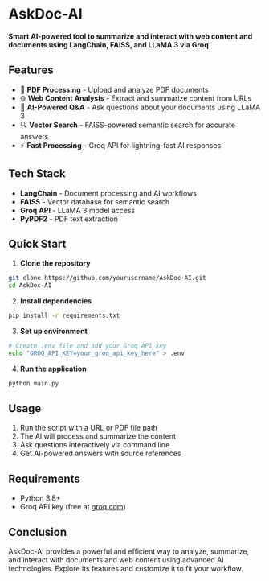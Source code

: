 # AskDoc-AI

**Smart AI-powered tool to summarize and interact with web content and documents using LangChain, FAISS, and LLaMA 3 via Groq.**

## Features

- 📄 **PDF Processing** - Upload and analyze PDF documents
- 🌐 **Web Content Analysis** - Extract and summarize content from URLs
- 🤖 **AI-Powered Q&A** - Ask questions about your documents using LLaMA 3
- 🔍 **Vector Search** - FAISS-powered semantic search for accurate answers
- ⚡ **Fast Processing** - Groq API for lightning-fast AI responses

## Tech Stack

- **LangChain** - Document processing and AI workflows
- **FAISS** - Vector database for semantic search
- **Groq API** - LLaMA 3 model access
- **PyPDF2** - PDF text extraction

## Quick Start

1. **Clone the repository**
```bash
git clone https://github.com/yourusername/AskDoc-AI.git
cd AskDoc-AI
```

2. **Install dependencies**
```bash
pip install -r requirements.txt
```

3. **Set up environment**
```bash
# Create .env file and add your Groq API key
echo "GROQ_API_KEY=your_groq_api_key_here" > .env
```

4. **Run the application**
```bash
python main.py
```

## Usage

1. Run the script with a URL or PDF file path
2. The AI will process and summarize the content
3. Ask questions interactively via command line
4. Get AI-powered answers with source references

## Requirements

- Python 3.8+
- Groq API key (free at [groq.com](https://groq.com))

## Conclusion
AskDoc-AI provides a powerful and efficient way to analyze, summarize, and interact with documents and web content using advanced AI technologies. Explore its features and customize it to fit your workflow.
